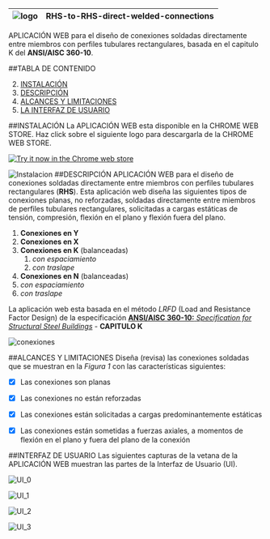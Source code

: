 |![logo](https://raw.githubusercontent.com/rreichel86/RHS-to-RHS-direct-welded-connections/master/imagenes/icono-128.png "RHS-RHS CONNECTIONS")| RHS-to-RHS-direct-welded-connections |
|-------------------------------------------------------------|:-----------------------:|
APLICACIÓN WEB para el diseño de conexiones soldadas directamente entre miembros con perfiles tubulares rectangulares, basada en el capitulo K del **ANSI/AISC 360-10**.



##TABLA DE CONTENIDO

2. [INSTALACIÓN](#INSTALACION)
3. [DESCRIPCIÓN](#DESCRIPCION)
4. [ALCANCES Y LIMITACIONES](#ALCANCES-LIMITACIONES)
5. [LA INTERFAZ DE USUARIO](#INTERFAZ-USUARIO)




##<a name="INSTALACION"></a>INSTALACIÓN
La APLICACIÓN WEB esta disponible en la CHROME WEB STORE.
Haz click sobre el siguiente logo para descargarla de la CHROME WEB STORE.

<a target="_blank" href="https://chrome.google.com/webstore/detail/rhs-to-rhs-direct-welded/ckefmoilgkjmgmecdekedggknlocldlg">![Try it now in the Chrome web store](https://raw.githubusercontent.com/rreichel86/RHS-to-RHS-direct-welded-connections/master/capturas/ChromeWebStore_340x96.png "HAZ CLICK PARA DESCARGARLA")</a>

![Instalacion](https://raw.githubusercontent.com/rreichel86/RHS-to-RHS-direct-welded-connections/master/capturas/Instalacion_2.gif)
##<a name="DESCRIPCION"></a>DESCRIPCIÓN
APLICACIÓN WEB para el diseño de conexiones soldadas directamente entre miembros con perfiles tubulares rectangulares (**RHS**). Esta aplicación web diseña las siguientes tipos de conexiones planas, no reforzadas, soldadas directamente entre miembros de perfiles tubulares rectangulares, solicitadas a cargas estáticas de tensión, compresión, flexión en el plano y flexión fuera del plano. 

1. **Conexiones en Y**
2. **Conexiones en X**
3. **Conexiones en K** (balanceadas)
    1. *con espaciamiento*
    2. *con traslape*
4. **Conexiones en N** (balanceadas)
  1. *con espaciamiento*
  2. *con traslape*

La aplicación web esta basada en el método *LRFD* (Load and Resistance Factor Design) de la especificación [**ANSI/AISC 360-10:** *Specification for Structural Steel Buildings*](https://www.aisc.org/WorkArea/showcontent.aspx?id=26516) - **CAPITULO K** 

![conexiones](https://raw.githubusercontent.com/rreichel86/RHS-to-RHS-direct-welded-connections/master/capturas/conexiones.png "Figura 1")



##<a name="ALCANCES-LIMITACIONES"></a>ALCANCES Y LIMITACIONES
Diseña (revisa) las conexiones soldadas que se muestran en la *Figura 1* con las características siguientes:

- [x] Las conexiones son planas 
- [x] Las conexiones no están reforzadas
- [x] Las conexiones están solicitadas a cargas predominantemente estáticas
- [x] Las conexiones están sometidas a fuerzas axiales, a momentos de flexión en el plano y fuera del plano de la conexión


##<a name="INTERFAZ-USURAIO"></a>INTERFAZ DE USUARIO
Las siguientes capturas de la vetana de la APLICACIÓN WEB muestran las partes de la Interfaz de Usuario (UI).

![UI_0](https://raw.githubusercontent.com/rreichel86/RHS-to-RHS-direct-welded-connections/master/capturas/UI_0.png)

![UI_1](https://raw.githubusercontent.com/rreichel86/RHS-to-RHS-direct-welded-connections/master/capturas/UI_1.png)

![UI_2](https://raw.githubusercontent.com/rreichel86/RHS-to-RHS-direct-welded-connections/master/capturas/UI_2.png)

![UI_3](https://raw.githubusercontent.com/rreichel86/RHS-to-RHS-direct-welded-connections/master/capturas/UI_3.png)

